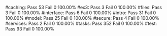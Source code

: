 #caching:
	Pass 53 Fail 0 100.00%
#ex3:
	Pass 3 Fail 0 100.00%
#files:
	Pass 3 Fail 0 100.00%
#interface:
	Pass 6 Fail 0 100.00%
#intro:
	Pass 31 Fail 0 100.00%
#model:
	Pass 25 Fail 0 100.00%
#secure:
	Pass 4 Fail 0 100.00%
#services:
	Pass 2 Fail 0 100.00%
#tasks:
	Pass 352 Fail 0 100.00%
#test:
	Pass 93 Fail 0 100.00%
